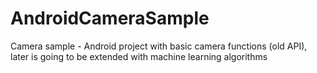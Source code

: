 # AndroidCameraSample
Camera sample - Android project with basic camera functions (old API), later is going to be extended with machine learning algorithms

